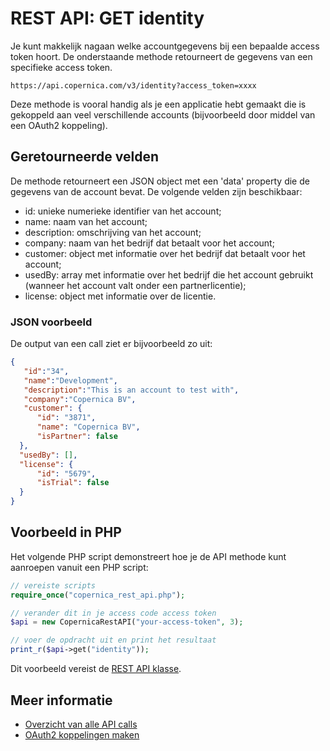 # REST API: GET identity

Je kunt makkelijk nagaan welke accountgegevens bij een bepaalde 
access token hoort. De onderstaande methode retourneert de 
gegevens van een specifieke access token. 

`https://api.copernica.com/v3/identity?access_token=xxxx`

Deze methode is vooral handig als je een applicatie hebt gemaakt 
die is gekoppeld aan veel verschillende accounts (bijvoorbeeld 
door middel van een OAuth2 koppeling). 

## Geretourneerde velden

De methode retourneert een JSON object met een 'data' property die de 
gegevens van de account bevat. De volgende velden zijn beschikbaar:

* id:           unieke numerieke identifier van het account;
* name:         naam van het account;
* description:  omschrijving van het account;
* company:      naam van het bedrijf dat betaalt voor het account;
* customer:     object met informatie over het bedrijf dat betaalt voor het account;
* usedBy:       array met informatie over het bedrijf die het account gebruikt (wanneer het account valt onder een partnerlicentie);
* license:      object met informatie over de licentie.

### JSON voorbeeld

De output van een call ziet er bijvoorbeeld zo uit:

```json
{  
   "id":"34",
   "name":"Development",
   "description":"This is an account to test with",
   "company":"Copernica BV",
   "customer": {
      "id": "3871",
      "name": "Copernica BV",
      "isPartner": false
  },
  "usedBy": [],
  "license": {
      "id": "5679",
      "isTrial": false
  }
}
```

## Voorbeeld in PHP

Het volgende PHP script demonstreert hoe je de API methode kunt aanroepen 
vanuit een PHP script:

```php
// vereiste scripts
require_once("copernica_rest_api.php");

// verander dit in je access code access token
$api = new CopernicaRestAPI("your-access-token", 3);

// voer de opdracht uit en print het resultaat
print_r($api->get("identity"));
```

Dit voorbeeld vereist de [REST API klasse](rest-php).

## Meer informatie

* [Overzicht van alle API calls](rest-api)
* [OAuth2 koppelingen maken](rest-oauth)
